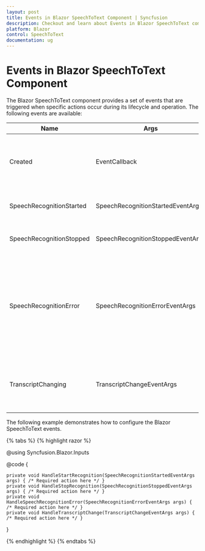 ```yaml
---
layout: post
title: Events in Blazor SpeechToText Component | Syncfusion
description: Checkout and learn about Events in Blazor SpeechToText component in Blazor Server App and Blazor WebAssembly App.
platform: Blazor
control: SpeechToText
documentation: ug
---
```


# Events in Blazor SpeechToText Component

The Blazor SpeechToText component provides a set of events that are triggered when specific actions occur during its lifecycle and operation. The following events are available:

|Name|Args|Description|
|---|---|---|
|Created|EventCallback|Triggers when the SpeechToText component's rendering is fully completed.|
|SpeechRecognitionStarted|SpeechRecognitionStartedEventArgs|Triggers when speech recognition begins.|
|SpeechRecognitionStopped|SpeechRecognitionStoppedEventArgs|Triggers when speech recognition stops.|
|SpeechRecognitionError|SpeechRecognitionErrorEventArgs|Triggers when an error occurs during speech recognition or while listening. For a list of possible errors, refer to the [Error handling](./speech-recognition#error-handling) section.|
|TranscriptChanging|TranscriptChangeEventArgs|Triggers when a transcription change occurs during speech recognition.|

The following example demonstrates how to configure the Blazor SpeechToText events.

{% tabs %}
{% highlight razor %}

@using Syncfusion.Blazor.Inputs

<div class="speechtext-container">
    <SfSpeechToText SpeechRecognitionStarted="@HandleStartRecognition"
                    SpeechRecognitionStopped="@HandleStopRecognition"
                    SpeechRecognitionError="@HandleSpeechRecognitionError"
                    TranscriptChanging="@HandleTranscriptChange">
    </SfSpeechToText>
</div>

@code {

    private void HandleStartRecognition(SpeechRecognitionStartedEventArgs args) { /* Required action here */ }
    private void HandleStopRecognition(SpeechRecognitionStoppedEventArgs args) { /* Required action here */ }
    private void HandleSpeechRecognitionError(SpeechRecognitionErrorEventArgs args) { /* Required action here */ }
    private void HandleTranscriptChange(TranscriptChangeEventArgs args) { /* Required action here */ }

}

{% endhighlight %}
{% endtabs %}